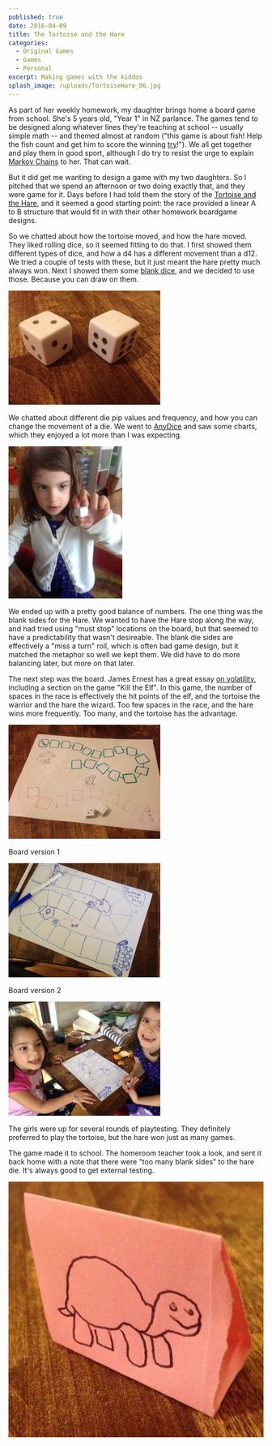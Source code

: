 ```yaml
---
published: true
date: 2016-04-09
title: The Tortoise and the Hare
categories:
  - Original Games
  - Games
  - Personal
excerpt: Making games with the kiddos
splash_image: /uploads/TortoiseHare_06.jpg
---
```

As part of her weekly homework, my daughter brings home a board game from school. She's 5 years old, "Year 1" in NZ parlance. The games tend to be designed along whatever lines they're teaching at school -- usually simple math -- and themed almost at random ("this game is about fish! Help the fish count and get him to score the winning [try](https://en.wikipedia.org/wiki/Try)!"). We all get together and play them in good sport, although I do try to resist the urge to explain [Markov Chains](https://en.wikipedia.org/wiki/Markov_chain) to her. That can wait.

<p style="text-align: start">But it did get me wanting to design a game with&nbsp;my two daughters. So I pitched that we spend an afternoon or two doing exactly that, and they were game for it. Days before I had told them the story of the <a href="https://en.wikipedia.org/wiki/The_Tortoise_and_the_Hare">Tortoise and the Hare</a>, and it seemed a good starting point: the race provided a linear A to B structure that would fit in with their other homework boardgame designs.</p><p style="text-align: start">So we chatted about how the tortoise moved, and how the hare moved. They liked rolling dice, so it seemed fitting to do that. I first showed them different types of dice, and how a d4 has a different movement than a d12. We tried a couple of tests with these, but it just meant the hare pretty much always won. Next I showed them some <a href="http://amzn.to/28NMdQl">blank dice</a>, and we decided to use those. Because you can draw on them.</p><p style="text-align: start"><img src="/uploads/TortoiseHare_03.jpg"></p>

<img src="https://www.lucashaley.com/media/posts/144/IMG_5907-2-225x300.jpg" alt="IMG_5907" class="i-amphtml-fill-content i-amphtml-replaced-content i-amphtml-ghost" style="box-sizing: content-box; margin: auto; padding: 0px !important; display: block; height: 0px; max-height: 100%; max-width: 100%; min-height: 100%; min-width: 100%; width: 0px; border: none !important; visibility: hidden !important; position: absolute; inset: 0px;">

<p style="text-align: start">We chatted about different die pip values and frequency, and how you can change the movement of a die. We went to <a href="http://www.anydice.com">AnyDice</a> and saw some charts, which they enjoyed a lot more than I was expecting.</p><p style="text-align: start"><img src="/uploads/TortoiseHare_06.jpg"></p>

<img src="https://www.lucashaley.com/media/posts/144/IMG_5805-300x225.jpg" alt="IMG_5805" class="i-amphtml-fill-content i-amphtml-replaced-content i-amphtml-ghost" style="box-sizing: content-box; margin: auto; padding: 0px !important; display: block; height: 0px; max-height: 100%; max-width: 100%; min-height: 100%; min-width: 100%; width: 0px; border: none !important; visibility: hidden !important; position: absolute; inset: 0px;">

<p style="text-align: start">We ended up with a pretty good balance of numbers. The one thing was the blank sides for the Hare. We wanted to have the Hare stop along the way, and had tried using "must stop" locations on the board, but that seemed to have a predictability that wasn't desireable. The blank die sides are effectively a "miss a turn" roll, which is often bad game design, but it matched the metaphor so well we kept them. We did have to do more balancing later, but more on that later.</p><p style="text-align: start">The next step was the board. James Ernest has a great essay <a href="http://www.cheapass.com/node/103">on volatility</a>, including a section on the game "Kill the Elf". In this game, the number of spaces in the race is effectively the hit points of the elf, and the tortoise the warrior and the hare the wizard. Too few spaces in the race, and the hare wins more frequently. Too many, and the tortoise has the advantage.</p><p style="text-align: start"><img src="/uploads/TortoiseHare_02.jpg"></p>

<img src="https://www.lucashaley.com/media/posts/144/IMG_5803-300x225.jpg" alt="Board version 1" class="i-amphtml-fill-content i-amphtml-replaced-content i-amphtml-ghost" style="box-sizing: content-box; margin: auto; padding: 0px !important; display: block; height: 0px; max-height: 100%; max-width: 100%; min-height: 100%; min-width: 100%; width: 0px; border: none !important; visibility: hidden !important; position: absolute; inset: 0px;">

Board version 1

<p style="text-align: start"><img src="/uploads/TortoiseHare_04.jpg"></p>

<img src="https://www.lucashaley.com/media/posts/144/IMG_5881-300x225.jpg" alt="Board version 2" class="i-amphtml-fill-content i-amphtml-replaced-content i-amphtml-ghost" style="box-sizing: content-box; margin: auto; padding: 0px !important; display: block; height: 0px; max-height: 100%; max-width: 100%; min-height: 100%; min-width: 100%; width: 0px; border: none !important; visibility: hidden !important; position: absolute; inset: 0px;">

Board version 2

<p style="text-align: start"><img src="/uploads/TortoiseHare_05.jpg"></p><p style="text-align: start">The girls were up for several rounds of playtesting. They definitely preferred to play the tortoise, but the hare won just as many games.</p>

<img src="https://www.lucashaley.com/media/posts/144/IMG_5894-1-300x225.jpg" alt="IMG_5894" class="i-amphtml-fill-content i-amphtml-replaced-content i-amphtml-ghost" style="box-sizing: content-box; margin: auto; padding: 0px !important; display: block; height: 0px; max-height: 100%; max-width: 100%; min-height: 100%; min-width: 100%; width: 0px; border: none !important; visibility: hidden !important; position: absolute; inset: 0px;">

<p style="text-align: start">The game made it to school. The homeroom teacher took a look, and sent it back home with a note that there were "too many blank sides" to the hare die. It's always good to get external testing.</p><p style="text-align: start"><img src="/uploads/TortoiseHare_01.jpg"></p>